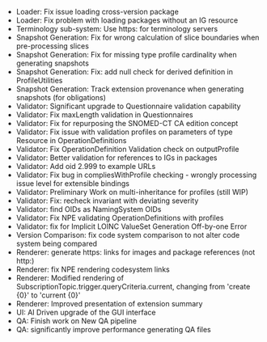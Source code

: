 * Loader: Fix issue loading cross-version package
* Loader: Fix problem with loading packages without an IG resource
* Terminology sub-system: Use https: for terminology servers
* Snapshot Generation: Fix for wrong calculation of slice boundaries when pre-processing slices
* Snapshot Generation: Fix for missing type profile cardinality when generating snapshots
* Snapshot Generation: Fix: add null check for derived definition in ProfileUtilities
* Snapshot Generation: Track extension provenance when generating snapshots (for obligations)
* Validator: Significant upgrade to Questionnaire validation capability
* Validator: Fix maxLength validation in Questionnaires
* Validator: Fix for repurposing the SNOMED-CT CA edition concept
* Validator: Fix issue with validation profiles on parameters of type Resource in OperationDefinitions
* Validator: Fix OperationDefinition Validation check on outputProfile
* Validator: Better validation for references to IGs in packages
* Validator: Add oid 2.999 to example URLs
* Validator: Fix bug in compliesWithProfile checking - wrongly processing issue level for extensible bindings
* Validator: Preliminary Work on multi-inheritance for profiles (still WIP)
* Validator: Fix: recheck invariant with deviating severity
* Validator: find OIDs as NamingSystem OIDs
* Validator: Fix NPE validating OperationDefinitions with profiles
* Validator: fix for Implicit LOINC ValueSet Generation Off-by-one Error
* Version Comparison: fix code system comparison to not alter code system being compared
* Renderer: generate https: links for images and package references (not http:)
* Renderer: fix NPE rendering codesystem links
* Renderer: Modified rendering of SubscriptionTopic.trigger.queryCriteria.current, changing from 'create {0}' to 'current {0}'
* Renderer: Improved presentation of extension summary
* UI: AI Driven upgrade of the GUI interface
* QA: Finish work on New QA pipeline
* QA: significantly improve performance generating QA files
